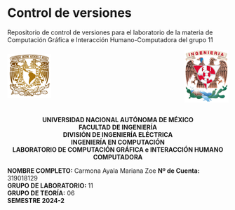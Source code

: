 # Control de versiones
Repositorio de control de versiones para el laboratorio de la materia de Computación Gráfica e Interacción Humano-Computadora del grupo 11
<div style="display: flex; justify-content: space-between; align-items: center; width: 100%;">
  <img src="https://github.com/ZoeCarmona/Control_de_versiones/blob/main/logo_unam.png" alt="Escudo UNAM" width="100"/>
  <img src="https://github.com/ZoeCarmona/Control_de_versiones/blob/main/logo_fi.png" alt="Escudo FI" width="100"/>
</div>

<p align="center">
  <br>
  <strong>UNIVERSIDAD NACIONAL AUTÓNOMA DE MÉXICO</strong><br>
  <strong>FACULTAD DE INGENIERÍA</strong><br>
  <strong>DIVISIÓN DE INGENIERÍA ELÉCTRICA</strong><br>
  <strong>INGENIERÍA EN COMPUTACIÓN</strong><br>
  <strong>LABORATORIO DE COMPUTACIÓN GRÁFICA e INTERACCIÓN HUMANO COMPUTADORA</strong><br>
</p>

**NOMBRE COMPLETO:** Carmona Ayala Mariana Zoe 
**Nº de Cuenta:** 319018129  
**GRUPO DE LABORATORIO:** 11  
**GRUPO DE TEORÍA:** 06  
**SEMESTRE 2024-2**  
